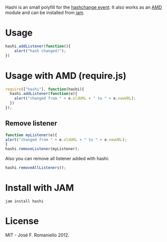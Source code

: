 Hashi is an small polyfill for the [hashchange event](https://developer.mozilla.org/en-US/docs/DOM/window.onhashchange).
It also works as an [AMD](https://github.com/amdjs/amdjs-api/wiki/AMD) module and can be installed from [jam](http://jamjs.org).

# Usage

```javascript
hashi.addListener(function(){
	alert("hash changed!");
})
```

# Usage with AMD (require.js)

```javascript
require(["hashi"], function(hashi){
  hashi.addListener(function(e){
    alert("changed from " + e.oldURL + " to " + e.newURL);
  })
});
```

## Remove listener

```javascript
function myListener(e){
alert("changed from " + e.oldURL + " to " + e.newURL);
}
hashi.removeListener(myListener);
```

Also you can remove all listener added with hashi:

```javascript
hashi.removeAllListeners();
```

# Install with JAM

```
jam install hashi
```

# License

MIT - José F. Romaniello 2012.